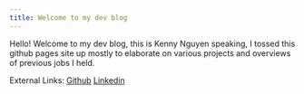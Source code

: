 ```yaml
---
title: Welcome to my dev blog
---
```


Hello! Welcome to my dev blog, this is Kenny Nguyen speaking, I tossed this github pages site up mostly to elaborate on various projects and overviews of previous jobs I held. 

External Links:
[Github](https://github.com/puzzledShark)
[Linkedin](https://www.linkedin.com/in/kenny-nguyen-97278a186/)